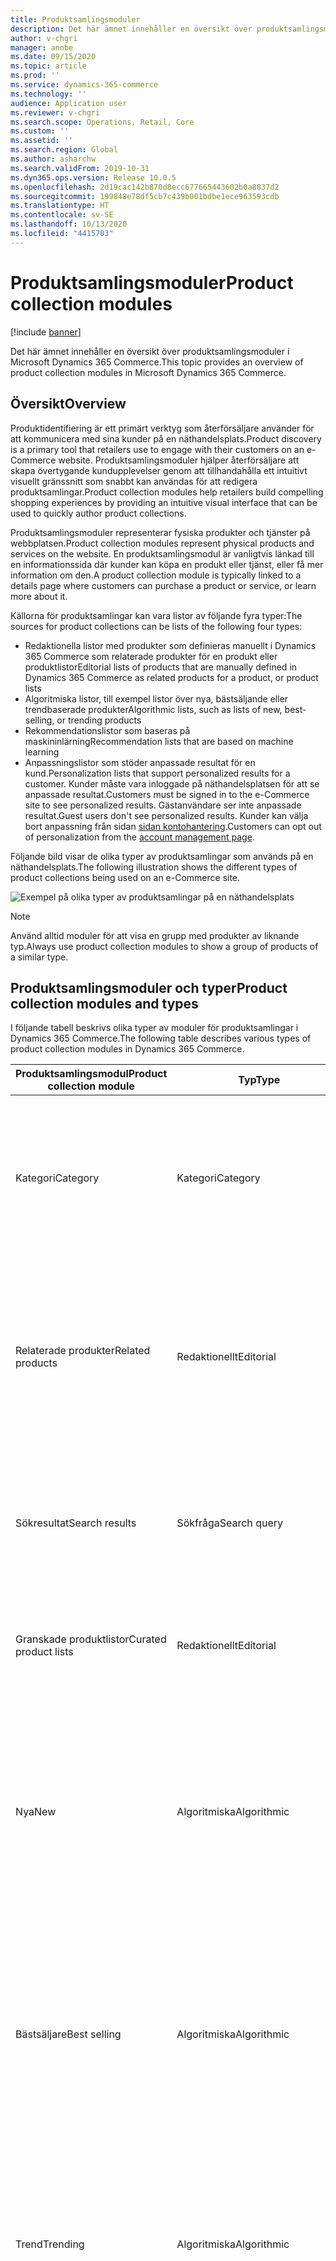 ```yaml
---
title: Produktsamlingsmoduler
description: Det här ämnet innehåller en översikt över produktsamlingsmoduler i Microsoft Dynamics 365 Commerce.
author: v-chgri
manager: annbe
ms.date: 09/15/2020
ms.topic: article
ms.prod: ''
ms.service: dynamics-365-commerce
ms.technology: ''
audience: Application user
ms.reviewer: v-chgri
ms.search.scope: Operations, Retail, Core
ms.custom: ''
ms.assetid: ''
ms.search.region: Global
ms.author: asharchw
ms.search.validFrom: 2019-10-31
ms.dyn365.ops.version: Release 10.0.5
ms.openlocfilehash: 2d19cac142b870d8ecc677665443602b0a8837d2
ms.sourcegitcommit: 199848e78df5cb7c439b001bdbe1ece963593cdb
ms.translationtype: HT
ms.contentlocale: sv-SE
ms.lasthandoff: 10/13/2020
ms.locfileid: "4415703"
---
```

# <a name="product-collection-modules"></a><span data-ttu-id="f741e-103">Produktsamlingsmoduler</span><span class="sxs-lookup"><span data-stu-id="f741e-103">Product collection modules</span></span>


[!include [banner](includes/banner.md)]

<span data-ttu-id="f741e-104">Det här ämnet innehåller en översikt över produktsamlingsmoduler i Microsoft Dynamics 365 Commerce.</span><span class="sxs-lookup"><span data-stu-id="f741e-104">This topic provides an overview of product collection modules in Microsoft Dynamics 365 Commerce.</span></span>

## <a name="overview"></a><span data-ttu-id="f741e-105">Översikt</span><span class="sxs-lookup"><span data-stu-id="f741e-105">Overview</span></span>

<span data-ttu-id="f741e-106">Produktidentifiering är ett primärt verktyg som återförsäljare använder för att kommunicera med sina kunder på en näthandelsplats.</span><span class="sxs-lookup"><span data-stu-id="f741e-106">Product discovery is a primary tool that retailers use to engage with their customers on an e-Commerce website.</span></span> <span data-ttu-id="f741e-107">Produktsamlingsmoduler hjälper återförsäljare att skapa övertygande kundupplevelser genom att tillhandahålla ett intuitivt visuellt gränssnitt som snabbt kan användas för att redigera produktsamlingar.</span><span class="sxs-lookup"><span data-stu-id="f741e-107">Product collection modules help retailers build compelling shopping experiences by providing an intuitive visual interface that can be used to quickly author product collections.</span></span>

<span data-ttu-id="f741e-108">Produktsamlingsmoduler representerar fysiska produkter och tjänster på webbplatsen.</span><span class="sxs-lookup"><span data-stu-id="f741e-108">Product collection modules represent physical products and services on the website.</span></span> <span data-ttu-id="f741e-109">En produktsamlingsmodul är vanligtvis länkad till en informationssida där kunder kan köpa en produkt eller tjänst, eller få mer information om den.</span><span class="sxs-lookup"><span data-stu-id="f741e-109">A product collection module is typically linked to a details page where customers can purchase a product or service, or learn more about it.</span></span> 

<span data-ttu-id="f741e-110">Källorna för produktsamlingar kan vara listor av följande fyra typer:</span><span class="sxs-lookup"><span data-stu-id="f741e-110">The sources for product collections can be lists of the following four types:</span></span>

- <span data-ttu-id="f741e-111">Redaktionella listor med produkter som definieras manuellt i Dynamics 365 Commerce som relaterade produkter för en produkt eller produktlistor</span><span class="sxs-lookup"><span data-stu-id="f741e-111">Editorial lists of products that are manually defined in Dynamics 365 Commerce as related products for a product, or product lists</span></span>
- <span data-ttu-id="f741e-112">Algoritmiska listor, till exempel listor över nya, bästsäljande eller trendbaserade produkter</span><span class="sxs-lookup"><span data-stu-id="f741e-112">Algorithmic lists, such as lists of new, best-selling, or trending products</span></span>
- <span data-ttu-id="f741e-113">Rekommendationslistor som baseras på maskininlärning</span><span class="sxs-lookup"><span data-stu-id="f741e-113">Recommendation lists that are based on machine learning</span></span>
- <span data-ttu-id="f741e-114">Anpassningslistor som stöder anpassade resultat för en kund.</span><span class="sxs-lookup"><span data-stu-id="f741e-114">Personalization lists that support personalized results for a customer.</span></span> <span data-ttu-id="f741e-115">Kunder måste vara inloggade på näthandelsplatsen för att se anpassade resultat.</span><span class="sxs-lookup"><span data-stu-id="f741e-115">Customers must be signed in to the e-Commerce site to see personalized results.</span></span> <span data-ttu-id="f741e-116">Gästanvändare ser inte anpassade resultat.</span><span class="sxs-lookup"><span data-stu-id="f741e-116">Guest users don't see personalized results.</span></span> <span data-ttu-id="f741e-117">Kunder kan välja bort anpassning från sidan [sidan kontohantering](account-management.md).</span><span class="sxs-lookup"><span data-stu-id="f741e-117">Customers can opt out of personalization from the [account management page](account-management.md).</span></span>

<span data-ttu-id="f741e-118">Följande bild visar de olika typer av produktsamlingar som används på en näthandelsplats.</span><span class="sxs-lookup"><span data-stu-id="f741e-118">The following illustration shows the different types of product collections being used on an e-Commerce site.</span></span>

![Exempel på olika typer av produktsamlingar på en näthandelsplats](./media/ProductCollectionsAcrossTheSiteUseProductPlacement.png)

> [!NOTE]
> <span data-ttu-id="f741e-120">Använd alltid moduler för att visa en grupp med produkter av liknande typ.</span><span class="sxs-lookup"><span data-stu-id="f741e-120">Always use product collection modules to show a group of products of a similar type.</span></span>

## <a name="product-collection-modules-and-types"></a><span data-ttu-id="f741e-121">Produktsamlingsmoduler och typer</span><span class="sxs-lookup"><span data-stu-id="f741e-121">Product collection modules and types</span></span>

<span data-ttu-id="f741e-122">I följande tabell beskrivs olika typer av moduler för produktsamlingar i Dynamics 365 Commerce.</span><span class="sxs-lookup"><span data-stu-id="f741e-122">The following table describes various types of product collection modules in Dynamics 365 Commerce.</span></span>

| <span data-ttu-id="f741e-123">Produktsamlingsmodul</span><span class="sxs-lookup"><span data-stu-id="f741e-123">Product collection module</span></span>  | <span data-ttu-id="f741e-124">Typ</span><span class="sxs-lookup"><span data-stu-id="f741e-124">Type</span></span> | <span data-ttu-id="f741e-125">Beskrivning</span><span class="sxs-lookup"><span data-stu-id="f741e-125">Description</span></span> |
|----------------------------|------|-------------|
| <span data-ttu-id="f741e-126">Kategori</span><span class="sxs-lookup"><span data-stu-id="f741e-126">Category</span></span>                   | <span data-ttu-id="f741e-127">Kategori</span><span class="sxs-lookup"><span data-stu-id="f741e-127">Category</span></span> | <span data-ttu-id="f741e-128">I den här modulen visas en lista över produkter i en kategori, enligt definitionen i den navigeringskategorihierarki som återförsäljaren skapade för en kanal.</span><span class="sxs-lookup"><span data-stu-id="f741e-128">This module shows a list of products in a category, as defined by the navigation category hierarchy that the retailer created for a channel.</span></span> |
| <span data-ttu-id="f741e-129">Relaterade produkter</span><span class="sxs-lookup"><span data-stu-id="f741e-129">Related products</span></span>           | <span data-ttu-id="f741e-130">Redaktionellt</span><span class="sxs-lookup"><span data-stu-id="f741e-130">Editorial</span></span> | <span data-ttu-id="f741e-131">Den här modulen visar en lista över produkter som en inköpschef har konfigurerat som relaterade produkter i handel, för den relationstyp som författaren har valt.</span><span class="sxs-lookup"><span data-stu-id="f741e-131">This module shows a list of products that a merchandising manager has configured as related products in Commerce, for the relation type that the author has selected.</span></span> |
| <span data-ttu-id="f741e-132">Sökresultat</span><span class="sxs-lookup"><span data-stu-id="f741e-132">Search results</span></span>             | <span data-ttu-id="f741e-133">Sökfråga</span><span class="sxs-lookup"><span data-stu-id="f741e-133">Search query</span></span> | <span data-ttu-id="f741e-134">Den här typen av produktsamlingsmodul visar en lista över produkter som bäst matchar sökfrågan som kunden har angett.</span><span class="sxs-lookup"><span data-stu-id="f741e-134">This type of product collection module shows a list of products that best match the search query that the customer entered.</span></span> |
| <span data-ttu-id="f741e-135">Granskade produktlistor</span><span class="sxs-lookup"><span data-stu-id="f741e-135">Curated product lists</span></span>      | <span data-ttu-id="f741e-136">Redaktionellt</span><span class="sxs-lookup"><span data-stu-id="f741e-136">Editorial</span></span> | <span data-ttu-id="f741e-137">Den här modulen visar anpassade listor som produkter och redigerare har skapat i Handel.</span><span class="sxs-lookup"><span data-stu-id="f741e-137">This module shows custom lists that merchandisers and editors have created in Commerce.</span></span> |
| <span data-ttu-id="f741e-138">Nya</span><span class="sxs-lookup"><span data-stu-id="f741e-138">New</span></span>                        | <span data-ttu-id="f741e-139">Algoritmiska</span><span class="sxs-lookup"><span data-stu-id="f741e-139">Algorithmic</span></span> | <span data-ttu-id="f741e-140">Den här modulen visar en lista över de senaste produkterna som har varit utvalda för kanaler och kataloger.</span><span class="sxs-lookup"><span data-stu-id="f741e-140">This module shows a list of the newest products that have been assorted to channels and catalogs.</span></span> <span data-ttu-id="f741e-141">Den här listan kan visa anpassade resultat för en inloggad användare om webbplatsförfattaren väljer det alternativet.</span><span class="sxs-lookup"><span data-stu-id="f741e-141">This list can show personalized results for a signed-in user if the site author chooses that option.</span></span> |
| <span data-ttu-id="f741e-142">Bästsäljare</span><span class="sxs-lookup"><span data-stu-id="f741e-142">Best selling</span></span>               | <span data-ttu-id="f741e-143">Algoritmiska</span><span class="sxs-lookup"><span data-stu-id="f741e-143">Algorithmic</span></span> | <span data-ttu-id="f741e-144">Den här modulen visar en lista över produkter som rangordnas med det högsta antalet försäljningar.</span><span class="sxs-lookup"><span data-stu-id="f741e-144">This module shows a list of products that are ranked by the highest number of sales.</span></span> <span data-ttu-id="f741e-145">Den här listan kan visa anpassade resultat för en inloggad användare om webbplatsförfattaren väljer det alternativet.</span><span class="sxs-lookup"><span data-stu-id="f741e-145">This list can show personalized results for a signed-in user if the site author chooses that option.</span></span> |
| <span data-ttu-id="f741e-146">Trend</span><span class="sxs-lookup"><span data-stu-id="f741e-146">Trending</span></span>                   | <span data-ttu-id="f741e-147">Algoritmiska</span><span class="sxs-lookup"><span data-stu-id="f741e-147">Algorithmic</span></span> | <span data-ttu-id="f741e-148">Den här modulen visar en lista över produkter som är mest presterande för en viss period.</span><span class="sxs-lookup"><span data-stu-id="f741e-148">This module shows a list of the highest-performing products for a given period.</span></span> <span data-ttu-id="f741e-149">Den här listan kan visa anpassade resultat för en inloggad användare om webbplatsförfattaren väljer det alternativet.</span><span class="sxs-lookup"><span data-stu-id="f741e-149">This list can show personalized results for a signed-in user if the site author chooses that option.</span></span> |
| <span data-ttu-id="f741e-150">Ofta köpta tillsammans</span><span class="sxs-lookup"><span data-stu-id="f741e-150">Frequently bought together</span></span> | <span data-ttu-id="f741e-151">Artificiell intelligens/maskininlärning</span><span class="sxs-lookup"><span data-stu-id="f741e-151">Artificial intelligence/Machine learning</span></span> | <span data-ttu-id="f741e-152">Den här modulen använder maskininlärning för att analysera konsumenters inköpsmönster och rekommendera relaterade artiklar som ofta köps tillsammans med en viss produkt.</span><span class="sxs-lookup"><span data-stu-id="f741e-152">This module uses machine learning to analyze consumer purchase patterns and recommend related items that are frequently bought together with a given product.</span></span> <span data-ttu-id="f741e-153">Den här listan kan visa anpassade resultat för en inloggad användare om webbplatsförfattaren väljer det alternativet.</span><span class="sxs-lookup"><span data-stu-id="f741e-153">This list can show personalized results for a signed-in user if the site author chooses that option.</span></span> |
| <span data-ttu-id="f741e-154">Andra gillar också</span><span class="sxs-lookup"><span data-stu-id="f741e-154">People also like</span></span>           | <span data-ttu-id="f741e-155">Artificiell intelligens/maskininlärning</span><span class="sxs-lookup"><span data-stu-id="f741e-155">Artificial intelligence/Machine learning</span></span> | <span data-ttu-id="f741e-156">Den här modulen använder maskininlärning för att analysera konsumenters inköpsmönster och rekommendera artiklar som är relaterade till en viss produkt.</span><span class="sxs-lookup"><span data-stu-id="f741e-156">This module uses machine learning to analyze consumer purchase patterns and recommend items that are related to a given product.</span></span> <span data-ttu-id="f741e-157">Den här listan kan visa anpassade resultat för en inloggad användare om webbplatsförfattaren väljer det alternativet.</span><span class="sxs-lookup"><span data-stu-id="f741e-157">This list can show personalized results for a signed-in user if the site author chooses that option.</span></span> |
| <span data-ttu-id="f741e-158">Val för dig</span><span class="sxs-lookup"><span data-stu-id="f741e-158">Picks for you</span></span>              | <span data-ttu-id="f741e-159">Artificiell intelligens/maskininlärning</span><span class="sxs-lookup"><span data-stu-id="f741e-159">Artificial intelligence/Machine learning</span></span> | <span data-ttu-id="f741e-160">Den här modulen använder maskininlärning för att analysera inköpsmönster för den inloggade användaren och tillhandahålla anpassade rekommendationer som baseras på dessa inköpsmönster.</span><span class="sxs-lookup"><span data-stu-id="f741e-160">This module uses machine learning to analyze the purchase patterns of the signed-in user and provide personalized recommendations that are based on those purchase patterns.</span></span> <span data-ttu-id="f741e-161">För en gästanvändare kommer den här listan att döljas.</span><span class="sxs-lookup"><span data-stu-id="f741e-161">For a guest user, this list will be collapsed.</span></span> |

## <a name="add-a-product-collection-module-to-a-category-page"></a><span data-ttu-id="f741e-162">Lägga till en modul för produktsamling på en kategorisida</span><span class="sxs-lookup"><span data-stu-id="f741e-162">Add a product collection module to a category page</span></span>

<span data-ttu-id="f741e-163">För att lägga till en modul för produktsamling på en kategorisida, följ dessa steg.</span><span class="sxs-lookup"><span data-stu-id="f741e-163">To add a product collection module to a category page, follow these steps.</span></span>

1. <span data-ttu-id="f741e-164">Gå till **Sidor** och välj **nytt sidfragment** för att skapa en ny sida.</span><span class="sxs-lookup"><span data-stu-id="f741e-164">Go to **Pages**, and select **New** to create a new page.</span></span>
1. <span data-ttu-id="f741e-165">I dialogrutan **Välj en mall** väljer du samma mall som den som används på din standardkategorisida.</span><span class="sxs-lookup"><span data-stu-id="f741e-165">In the **Choose a template** dialog box, select the same template as that used by your default category page.</span></span> <span data-ttu-id="f741e-166">Under **sidnamn**, ange ett lämpligt namn och klicka sedan på **OK**.</span><span class="sxs-lookup"><span data-stu-id="f741e-166">Under **Page name**, enter an appropriate name, and then select **OK**.</span></span>
1. <span data-ttu-id="f741e-167">I facket **Undersidfot** välj ellips-knappen (**...**) och välj sedan **Lägg till modulen**.</span><span class="sxs-lookup"><span data-stu-id="f741e-167">In the **Sub footer** slot, select the ellipsis (**...**), and then select **Add Module**.</span></span>
1. <span data-ttu-id="f741e-168">I dialogrutan **Lägg till modul**, välj modulen **Behållare** och klicka sedan på **OK**.</span><span class="sxs-lookup"><span data-stu-id="f741e-168">In the **Add Module** dialog box, select the **Container** module, and then select **OK**.</span></span>
1. <span data-ttu-id="f741e-169">I facket **behållare** välj ellips-knappen (**...**) och välj sedan **Lägg till modulen**.</span><span class="sxs-lookup"><span data-stu-id="f741e-169">In the **Container** slot, select the ellipsis (**...**), and then select **Add Module**.</span></span>
1. <span data-ttu-id="f741e-170">I dialogrutan **Lägg till modul**, välj modulen **produktsamling** och sedan **OK**.</span><span class="sxs-lookup"><span data-stu-id="f741e-170">In the **Add Module** dialog box, select the **Product collection** module, and then select **OK**.</span></span>  
1. <span data-ttu-id="f741e-171">Välj **Lägg till en produktlista** i egenskapsrutan för modulen produktsamling.</span><span class="sxs-lookup"><span data-stu-id="f741e-171">In the properties pane for the product collection module, select **Add a product list**.</span></span>
1. <span data-ttu-id="f741e-172">I dialogrutan **Välj konfiguration av produktlista** väljer du typ av lista, listkälla och anger antalet artiklar.</span><span class="sxs-lookup"><span data-stu-id="f741e-172">In the **Select product list configuration** dialog box, select the type of list, the list source, and enter the number of items.</span></span> <span data-ttu-id="f741e-173">Konfigurera andra tillgängliga alternativ för listtypen.</span><span class="sxs-lookup"><span data-stu-id="f741e-173">Configure any other options that are available for the list type.</span></span> <span data-ttu-id="f741e-174">Mer information om dessa listtyper finns i följande tabell.</span><span class="sxs-lookup"><span data-stu-id="f741e-174">For more information about list types, see the table that follows.</span></span> 
1. <span data-ttu-id="f741e-175">Välj **OK**.</span><span class="sxs-lookup"><span data-stu-id="f741e-175">Select **OK**.</span></span>
1. <span data-ttu-id="f741e-176">Klicka på **Spara** och välj **Förhandsgranska** för att förhandsgranska sidan.</span><span class="sxs-lookup"><span data-stu-id="f741e-176">Select **Save**, and then select **Preview** to preview the page.</span></span>
1. <span data-ttu-id="f741e-177">Välj **Slutför redigering** för att checka in sidan och välj sedan **publicera** för att publicera den.</span><span class="sxs-lookup"><span data-stu-id="f741e-177">Select **Finish editing** to check in the page, and then select **Publish** to publish it.</span></span>

<span data-ttu-id="f741e-178">I följande tabell visas de listtyper som är tillgängliga för val i dialogrutan **Välj konfiguration för produktlista**.</span><span class="sxs-lookup"><span data-stu-id="f741e-178">The following table shows the list types that are available for selection in the **Select product list configuration** dialog box.</span></span>

| <span data-ttu-id="f741e-179">Typ</span><span class="sxs-lookup"><span data-stu-id="f741e-179">Type</span></span>                       | <span data-ttu-id="f741e-180">Beskrivning</span><span class="sxs-lookup"><span data-stu-id="f741e-180">Description</span></span> | <span data-ttu-id="f741e-181">Användning</span><span class="sxs-lookup"><span data-stu-id="f741e-181">Usage</span></span> | <span data-ttu-id="f741e-182">Sidkontext</span><span class="sxs-lookup"><span data-stu-id="f741e-182">Page context</span></span> | <span data-ttu-id="f741e-183">Specifik kontext</span><span class="sxs-lookup"><span data-stu-id="f741e-183">Specific context</span></span> | <span data-ttu-id="f741e-184">Anpassning</span><span class="sxs-lookup"><span data-stu-id="f741e-184">Personalization</span></span> |
|----------------------------|-------------|-------|--------------|------------------|-----------------|
| <span data-ttu-id="f741e-185">Produkter efter kategori</span><span class="sxs-lookup"><span data-stu-id="f741e-185">Products by category</span></span>       | <span data-ttu-id="f741e-186">En lista med produkter som tillhör en given kategori.</span><span class="sxs-lookup"><span data-stu-id="f741e-186">A list of products that belong to a given category.</span></span> <span data-ttu-id="f741e-187">Den här kategorin bestäms antingen från sidkontexten eller det sammanhang som författaren tillhandahåller.</span><span class="sxs-lookup"><span data-stu-id="f741e-187">This category is determined from either the page context or the context that the author provides.</span></span> | <span data-ttu-id="f741e-188">Den här typen av lista kan användas på alla sidor (till exempel en startsida, kategorisida, marknadsföringssida eller produktinformationssida \[PDP\]) för att marknadsföra en viss kategori av produkter.</span><span class="sxs-lookup"><span data-stu-id="f741e-188">This type of list can be used on any page (for example, a home page, category page, marketing page, or product details page \[PDP\]) to promote a specific category of products.</span></span> | <span data-ttu-id="f741e-189">Kategori från sidans kontext, där den är tillgänglig (till exempel en kategorisida)</span><span class="sxs-lookup"><span data-stu-id="f741e-189">Category from the page context, where available (for example, a category page)</span></span> | <span data-ttu-id="f741e-190">Författaren kan ge en specifik kategori som kontext för listan.</span><span class="sxs-lookup"><span data-stu-id="f741e-190">The author can provide a specific category as context for the list.</span></span> | <span data-ttu-id="f741e-191">Inte aktuellt</span><span class="sxs-lookup"><span data-stu-id="f741e-191">Not applicable</span></span> |
| <span data-ttu-id="f741e-192">Relaterade produkter</span><span class="sxs-lookup"><span data-stu-id="f741e-192">Related products</span></span>           | <span data-ttu-id="f741e-193">En lista över produkter som en inköpschef har konfigurerat som relaterade produkter för relationstypen i Handel.</span><span class="sxs-lookup"><span data-stu-id="f741e-193">A list of products that a merchandising manager has configured as related products for the relation type in Commerce.</span></span> | <span data-ttu-id="f741e-194">Den här typen av lista används främst på PDP, men den kan användas på alla sidor om en överordnad produkt tillhandahålls.</span><span class="sxs-lookup"><span data-stu-id="f741e-194">This type of list is used primarily on PDPs, but it can be used on any page if a parent product is provided.</span></span> | <span data-ttu-id="f741e-195">Produkt från sidan, relationstyp (obligatoriskt)</span><span class="sxs-lookup"><span data-stu-id="f741e-195">Product from the page, relation type (mandatory)</span></span> | <span data-ttu-id="f741e-196">Produkten kan väljas i väljaren och relationstypen används.</span><span class="sxs-lookup"><span data-stu-id="f741e-196">The product can be selected in the picker, and the relation type is used.</span></span> | <span data-ttu-id="f741e-197">Inte aktuellt</span><span class="sxs-lookup"><span data-stu-id="f741e-197">Not applicable</span></span> |
| <span data-ttu-id="f741e-198">Modererad</span><span class="sxs-lookup"><span data-stu-id="f741e-198">Curated</span></span>                    | <span data-ttu-id="f741e-199">En anpassad lista som produkter och redigerare har skapat i Handel.</span><span class="sxs-lookup"><span data-stu-id="f741e-199">A custom list that merchandisers and editors have created in Commerce.</span></span> | <span data-ttu-id="f741e-200">Utöka kategorisida, startsida, kassasida och kundvagnssida och produktsidor</span><span class="sxs-lookup"><span data-stu-id="f741e-200">Enrich category page, home page, checkout and cart pages, and product pages</span></span> | <span data-ttu-id="f741e-201">Inte aktuellt</span><span class="sxs-lookup"><span data-stu-id="f741e-201">Not applicable</span></span> | <span data-ttu-id="f741e-202">Inte aktuellt</span><span class="sxs-lookup"><span data-stu-id="f741e-202">Not applicable</span></span> | <span data-ttu-id="f741e-203">Inte aktuellt</span><span class="sxs-lookup"><span data-stu-id="f741e-203">Not applicable</span></span> |
| <span data-ttu-id="f741e-204">Algoritmiska</span><span class="sxs-lookup"><span data-stu-id="f741e-204">Algorithmic</span></span>                | <ul><li><span data-ttu-id="f741e-205">**Ny** – en lista över de senaste produkterna som har varit utvalda för kanaler och kataloger.</span><span class="sxs-lookup"><span data-stu-id="f741e-205">**New** – A list of the newest products that have been assorted to channels and catalogs.</span></span></li><li><span data-ttu-id="f741e-206">**Bästsäljande** – en lista över produkter som rangordnas med det högsta antalet försäljningar.</span><span class="sxs-lookup"><span data-stu-id="f741e-206">**Best-selling** – A list of products that are ranked by the highest number of sales.</span></span></li><li><span data-ttu-id="f741e-207">**Trender** – en lista över produkter som är mest presterande för en viss period.</span><span class="sxs-lookup"><span data-stu-id="f741e-207">**Trending** – A list of the highest-performing products for a given period.</span></span></li></ul> | <span data-ttu-id="f741e-208">Startsida, utöka kategorisida och kassasida och kundvagnssida</span><span class="sxs-lookup"><span data-stu-id="f741e-208">Home page, enrich category page, and checkout and cart pages</span></span> | <span data-ttu-id="f741e-209">Kategori från sidans kontext (till exempel en kategorisida)</span><span class="sxs-lookup"><span data-stu-id="f741e-209">Category from the page context (for example, a category page)</span></span> | <span data-ttu-id="f741e-210">Den kategori som bestäms av webbplatsens författare</span><span class="sxs-lookup"><span data-stu-id="f741e-210">The category that is determined by the site author</span></span> | <span data-ttu-id="f741e-211">Stöds</span><span class="sxs-lookup"><span data-stu-id="f741e-211">Supported</span></span> |
| <span data-ttu-id="f741e-212">Ofta köpta tillsammans</span><span class="sxs-lookup"><span data-stu-id="f741e-212">Frequently bought together</span></span> | <span data-ttu-id="f741e-213">En lista som använder maskininlärning för att analysera konsumenters inköpsmönster och rekommendera relaterade artiklar som ofta köps tillsammans med en viss produkt.</span><span class="sxs-lookup"><span data-stu-id="f741e-213">A list that uses machine learning to analyze consumer purchase patterns and recommend related items that are frequently bought together with a given product.</span></span> | <span data-ttu-id="f741e-214">Den här typen av lista gäller endast för kundvagnssidan.</span><span class="sxs-lookup"><span data-stu-id="f741e-214">This type of list is applicable only to the cart page.</span></span> | <span data-ttu-id="f741e-215">Kundvagn</span><span class="sxs-lookup"><span data-stu-id="f741e-215">Cart</span></span> | <span data-ttu-id="f741e-216">Inte aktuellt</span><span class="sxs-lookup"><span data-stu-id="f741e-216">Not applicable</span></span> | <span data-ttu-id="f741e-217">Stöds</span><span class="sxs-lookup"><span data-stu-id="f741e-217">Supported</span></span> |
| <span data-ttu-id="f741e-218">Andra gillar också</span><span class="sxs-lookup"><span data-stu-id="f741e-218">People also like</span></span>           | <span data-ttu-id="f741e-219">En lista som använder maskininlärning för att analysera konsumenters inköpsmönster och rekommendera artiklar som är relaterade till en viss produkt.</span><span class="sxs-lookup"><span data-stu-id="f741e-219">A list that uses machine learning to analyze consumer purchase patterns and recommend items that are related to a given product.</span></span> | <span data-ttu-id="f741e-220">Den här typen av lista används på PDP för att visa produkter som andra kunder har köpt.</span><span class="sxs-lookup"><span data-stu-id="f741e-220">This type of list is used on PDPs to show products that other customers have bought.</span></span> | <span data-ttu-id="f741e-221">Produktkontext från sidan</span><span class="sxs-lookup"><span data-stu-id="f741e-221">Product context from the page</span></span> | <span data-ttu-id="f741e-222">Den produkt som etableras av webbplatsens författare</span><span class="sxs-lookup"><span data-stu-id="f741e-222">The product that is provided by the site author</span></span> | <span data-ttu-id="f741e-223">Stöds</span><span class="sxs-lookup"><span data-stu-id="f741e-223">Supported</span></span> |
| <span data-ttu-id="f741e-224">Val för dig</span><span class="sxs-lookup"><span data-stu-id="f741e-224">Picks for you</span></span>              | <span data-ttu-id="f741e-225">En lista som använder maskininlärning för att fastställa kundpreferenser.</span><span class="sxs-lookup"><span data-stu-id="f741e-225">A list that uses machine learning to determine customer preferences.</span></span> | <span data-ttu-id="f741e-226">Den här typen av lista kan användas på alla sidor.</span><span class="sxs-lookup"><span data-stu-id="f741e-226">This type of list can be used on any page.</span></span> | <span data-ttu-id="f741e-227">Inte aktuellt</span><span class="sxs-lookup"><span data-stu-id="f741e-227">Not applicable</span></span>| <span data-ttu-id="f741e-228">Inte aktuellt</span><span class="sxs-lookup"><span data-stu-id="f741e-228">Not applicable</span></span> | <span data-ttu-id="f741e-229">Stöds</span><span class="sxs-lookup"><span data-stu-id="f741e-229">Supported</span></span> | 

## <a name="additional-resources"></a><span data-ttu-id="f741e-230">Ytterligare resurser</span><span class="sxs-lookup"><span data-stu-id="f741e-230">Additional resources</span></span>

[<span data-ttu-id="f741e-231">Översikt över modulbibliotek</span><span class="sxs-lookup"><span data-stu-id="f741e-231">Module library overview</span></span>](starter-kit-overview.md)

[<span data-ttu-id="f741e-232">Karusellmodul</span><span class="sxs-lookup"><span data-stu-id="f741e-232">Carousel module</span></span>](add-carousel.md)

[<span data-ttu-id="f741e-233">Innehållsrik blockmodul</span><span class="sxs-lookup"><span data-stu-id="f741e-233">Content rich block module</span></span>](add-content-rich-block.md)

[<span data-ttu-id="f741e-234">Behållarmodul</span><span class="sxs-lookup"><span data-stu-id="f741e-234">Container module</span></span>](add-container-module.md)

[<span data-ttu-id="f741e-235">Modul för inköpsruta</span><span class="sxs-lookup"><span data-stu-id="f741e-235">Buy box module</span></span>](add-buy-box.md)

[<span data-ttu-id="f741e-236">Översikt av produktrekommendationer</span><span class="sxs-lookup"><span data-stu-id="f741e-236">Product recommendations overview</span></span>](product-recommendations.md)
